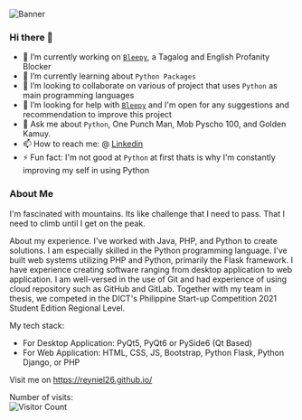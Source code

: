 ![Banner](https://user-images.githubusercontent.com/58727783/204416496-b85c0f2d-d05a-44d8-a7fe-af8b396c2c05.png)

### Hi there 👋



- 🔭 I’m currently working on [`Bleepy`](https://github.com/reyniel26/bleepy), a Tagalog and English Profanity Blocker
- 🌱 I’m currently learning about `Python Packages` 
- 👯 I’m looking to collaborate on various of project that uses `Python` as main programming languages
- 🤔 I’m looking for help with [`Bleepy`](https://github.com/reyniel26/bleepy) and I'm open for any suggestions and recommendation to improve this project
- 💬 Ask me about `Python`, One Punch Man, Mob Pyscho 100, and Golden Kamuy. 
- 📫 How to reach me: @ [Linkedin](https://www.linkedin.com/in/rmescamillas/)
- ⚡ Fun fact: I'm not good at `Python` at first thats is why I'm constantly improving my self in using Python

### About Me

I'm fascinated with mountains. Its like challenge that I need to pass. That I need to climb until I get on the peak.

About my experience. I've worked with Java, PHP, and Python to create solutions. I am especially skilled in the Python programming language. I've built web systems utilizing PHP and Python, primarily the Flask framework. I have experience creating software ranging from desktop application to web application. I am well-versed in the use of Git and had experience of using cloud repository such as GitHub and GitLab. Together with my team in thesis, we competed in the DICT's Philippine Start-up Competition 2021 Student Edition  Regional Level.

My tech stack:
- For Desktop Application: PyQt5, PyQt6 or PySide6 (Qt Based)
- For Web Application: HTML, CSS, JS, Bootstrap, Python Flask, Python Django, or PHP


Visit me on https://reyniel26.github.io/

 
Number of visits: <br>
![Visitor Count](https://profile-counter.glitch.me/reyniel26/count.svg)

